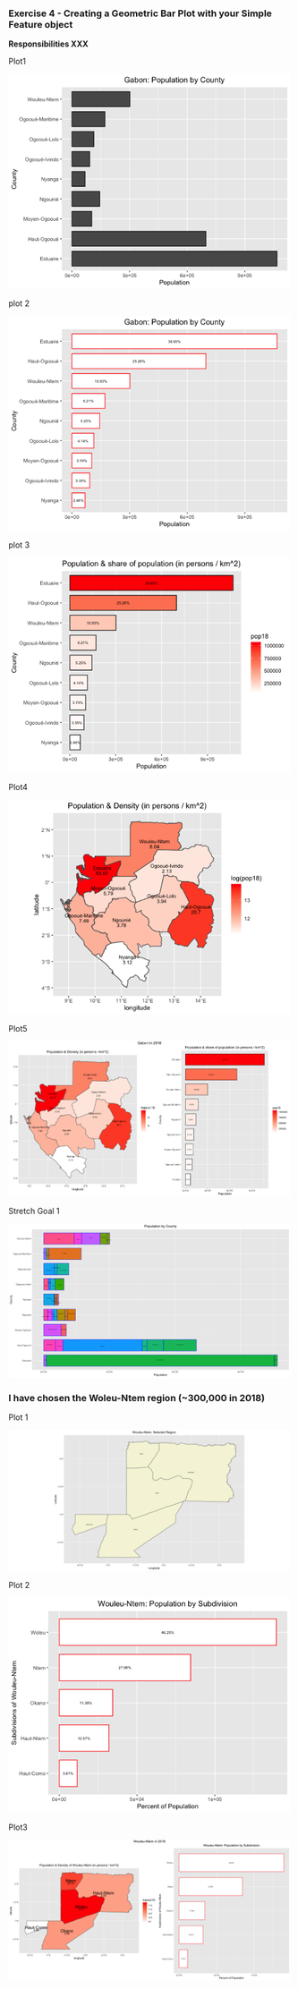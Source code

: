 ### Exercise 4 - Creating a Geometric Bar Plot with your Simple Feature object

**Responsibilities XXX**

Plot1 

![](images/Ex4plot1.png)

plot 2

![](images/Ex4plot2.png)

plot 3

![](images/Ex4plot3.png)

Plot4 

![](images/Ex4plot4.png)

Plot5

![](images/Ex4plot5.png)

Stretch Goal 1

![](images/Ex4plot6.png)

### I have chosen the Woleu-Ntem region (~300,000 in 2018)

Plot 1

![](images/Ex4plot7.png)

Plot 2

![](images/Ex4plot8.png)

Plot3

![](images/Ex4plot9.png)


